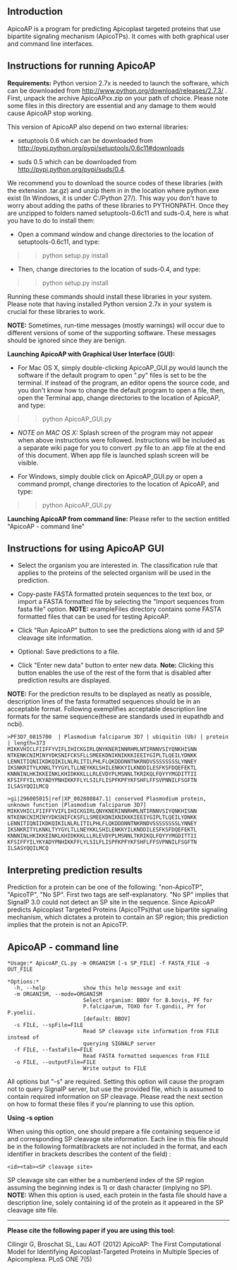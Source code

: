 ## Introduction ##

ApicoAP is a program for predicting Apicoplast targeted proteins that use bipartite signaling mechanism (ApicoTPs). It comes with both graphical user and command line interfaces.

## Instructions for running ApicoAP ##

**Requirements:** Python version 2.7x is needed to launch the software, which can be downloaded from http://www.python.org/download/releases/2.7.3/ . First, unpack the archive ApicoAPxx.zip on your path of choice. Please note some files in this directory are essential and any damage to them would cause ApicoAP stop working.

This version of ApicoAP also depend on two external libraries:

  * setuptools 0.6 which can be downloaded from http://pypi.python.org/pypi/setuptools/0.6c11#downloads

  * suds 0.5 which can be downloaded from http://pypi.python.org/pypi/suds/0.4.


We recommend you to download the source codes of these libraries (with the extension .tar.gz) and unzip them in in the location where python.exe exist (In Windows, it is under C:/Python 27/). This way you don't have to worry about adding the paths of these libraries to PYTHONPATH. Once they are unzipped to folders named setuptools-0.6c11 and suds-0.4, here is what you have to do to install them:

  * Open a command window and change directories to the location of setuptools-0.6c11, and type:
> > python setup.py install
  * Then, change directories to the location of suds-0.4, and type:
> > python setup.py install

Running these commands should install these libraries in your system. Please note that having installed Python version 2.7x in your system is crucial for these libraries to work.

**NOTE:** Sometimes, run-time messages (mostly warnings) will occur due to different versions of some of the supporting software. These messages should be ignored since they are benign.

**Launching ApicoAP with Graphical User Interface (GUI):**

  * For Mac OS X, simply double-clicking ApicoAP\_GUI.py would launch the software if the default program to open ".py" files is set to be the terminal. If instead of the program, an editor opens the source code, and you don't know how to change the default program to open a file, then, open the Terminal app, change directories to the location of ApicoAP, and type:
> > python ApicoAP\_GUI.py

  * _NOTE on MAC OS X:_ Splash screen of the program may not appear when above instructions were followed. Instructions will be included as a separate wiki page for you to convert .py file to an .app file at the end of this document. When app file is launched splash screen will be visible.

  * For Windows, simply double click on ApicoAP\_GUI.py or open a command prompt, change directories to the location of ApicoAP, and type:
> > python ApicoAP\_GUI.py

**Launching ApicoAP from command line:** Please refer to the section entitled "ApicoAP - command line"

## Instructions for using ApicoAP GUI ##

  * Select the organism you are interested in. The classification rule that applies to the proteins of the selected organism will be used in the prediction.

  * Copy-paste FASTA formatted protein sequences to the text box, or import a FASTA formatted file by selecting the "Import sequences from fasta file" option. **NOTE:** exampleFiles directory contains some FASTA formatted files that can be used for testing ApicoAP.

  * Click "Run ApicoAP" button to see the predictions along with id and SP cleavage site information.

  * Optional: Save predictions to a file.

  * Click "Enter new data" button to enter new data. **Note:** Clicking this button enables the use of the rest of the form that is disabled after prediction results are displayed.


**NOTE:** For the prediction results to be displayed as neatly as possible, description lines of the fasta formatted sequences should be in an acceptable format. Following exemplifies acceptable description line formats for the same sequence(these are standards used in eupathdb and ncbi).

```
>PF3D7_0815700  | Plasmodium falciparum 3D7 | ubiquitin (Ub) | protein  | length=373
MIKKVHICLFIIFFYVIFLIHICKGIRLQNYKNERINNRHMLNTIRNNVSIYQNKHISNN
NTKENKCNIMINYYDKSNIFCKSFLLSMEEKDNIKNIKKKIEEIYGIPLTLQEILYDNKK
LENNITIQNIIKDKQIKILNLRLITILPHLFLQKDDDNNTNKRNDVSSSSSSSSLYNNEY
IKSNKRITYLKNKLTYYGYLTLLNEYKKLSHILENKKYILKNDDILESFKSFDQEFEKTL
KNNNINLHKIKKEINKLKHIDKKKLLLRLEVDYPLMSNNLTKRIKQLFQYYYMGDITTII
KFSIFFYILYKYADYPNHIKKFFLYLSILFLISPFKPFYKFSHFLFFSVPNNILFSGFTN
ILSASYQQILMCQ
```
```
>gi|296005015|ref|XP_002808847.1| conserved Plasmodium protein, unknown function [Plasmodium falciparum 3D7]
MIKKVHICLFIIFFYVIFLIHICKGIRLQNYKNERINNRHMLNTIRNNVSIYQNKHISNN
NTKENKCNIMINYYDKSNIFCKSFLLSMEEKDNIKNIKKKIEEIYGIPLTLQEILYDNKK
LENNITIQNIIKDKQIKILNLRLITILPHLFLQKDDDNNTNKRNDVSSSSSSSSLYNNEY
IKSNKRITYLKNKLTYYGYLTLLNEYKKLSHILENKKYILKNDDILESFKSFDQEFEKTL
KNNNINLHKIKKEINKLKHIDKKKLLLRLEVDYPLMSNNLTKRIKQLFQYYYMGDITTII
KFSIFFYILYKYADYPNHIKKFFLYLSILFLISPFKPFYKFSHFLFFSVPNNILFSGFTN
ILSASYQQILMCQ
```

## Interpreting prediction results ##

Prediction for a protein can be one of the following: "non-ApicoTP", "ApicoTP", "No SP". First two tags are self-explanatory. "No SP" implies that SignalP 3.0 could not detect an SP site in the sequence. Since ApicoAP predicts Apicoplast Targeted Proteins (ApicoTPs)that use bipartite signaling mechanism, which dictates a protein to contain an SP region; this prediction implies that the protein is not an ApicoTP.

## ApicoAP - command line ##

```
*Usage:* ApicoAP_CL.py -m ORGANISM [-s SP_FILE] -f FASTA_FILE -o OUT_FILE

*Options:*
  -h, --help            show this help message and exit
  -m ORGANISM, --mode=ORGANISM
                        Select organism: BBOV for B.bovis, PF for
                        P.falciparum, TOXO for T.gondii, PY for P.yoelii.
                        [default: BBOV]
  -s FILE, --spFile=FILE
                        Read SP cleavage site information from FILE instead of
                        querying SIGNALP server
  -f FILE, --fastaFile=FILE
                        Read FASTA formatted sequences from FILE
  -o FILE, --outputFile=FILE
                        Write output to FILE
```
All options but "-s" are required. Setting this option will cause the program not to query SignalP server, but use the provided file, which is assumed to contain required information on SP cleavage. Please read the next section on how to format these files if you're planning to use this option.

**Using -s option**

When using this option, one should prepare a file containing sequence id and corresponding SP cleavage site information. Each line in this file should be in the following format(brackets are not included in the format, and each identifier in brackets describes the content of the field) :

```
<id><tab><SP cleavage site>
```

SP cleavage site can either be a number(end index of the SP region assuming the beginning index is 1) or dash character (implying no SP). **NOTE:** When this option is used, each protein in the fasta file should have a description line, solely containing id of the protein as it appeared in the SP cleavage site file.

---


**Please cite the following paper if you are using this tool:**

Cilingir G, Broschat SL, Lau AOT (2012) ApicoAP: The First Computational Model for Identifying
Apicoplast-Targeted Proteins in Multiple Species of Apicomplexa. PLoS ONE 7(5)